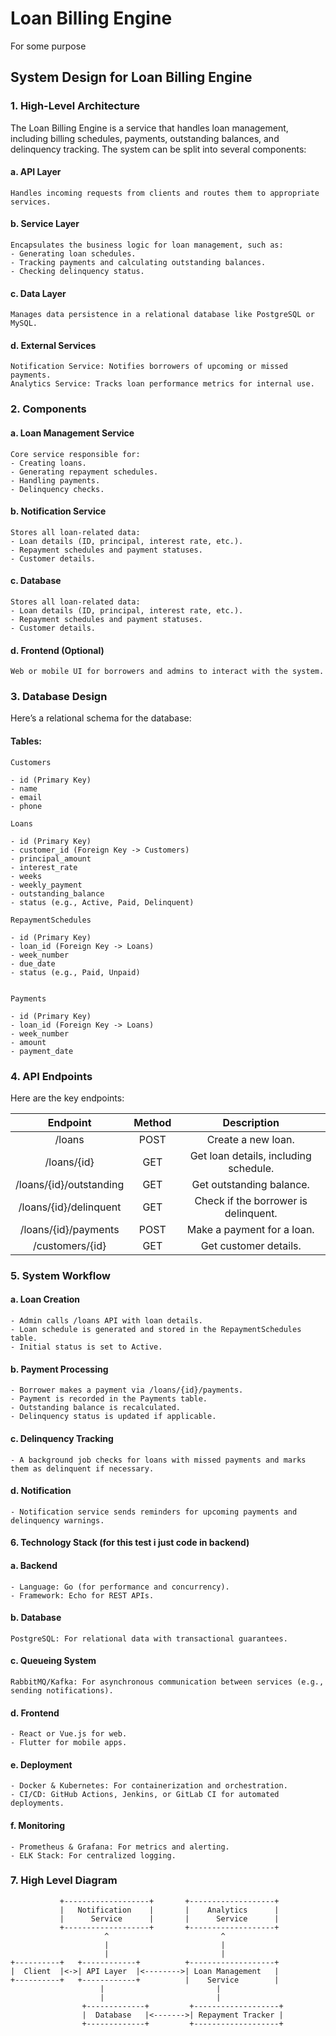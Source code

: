# Loan Billing Engine
For some purpose

## System Design for Loan Billing Engine

### 1. High-Level Architecture

The Loan Billing Engine is a service that handles loan management, including billing schedules, payments, outstanding balances, and delinquency tracking. The system can be split into several components:

 #### a. API Layer
    Handles incoming requests from clients and routes them to appropriate services.

 #### b. Service Layer
    Encapsulates the business logic for loan management, such as:
    - Generating loan schedules.
    - Tracking payments and calculating outstanding balances.
    - Checking delinquency status.

 #### c. Data Layer
    Manages data persistence in a relational database like PostgreSQL or MySQL.

 #### d. External Services

    Notification Service: Notifies borrowers of upcoming or missed payments.
    Analytics Service: Tracks loan performance metrics for internal use.

### 2. Components

 #### a. Loan Management Service
    Core service responsible for:
    - Creating loans.
    - Generating repayment schedules.
    - Handling payments.
    - Delinquency checks.

 #### b. Notification Service
    Stores all loan-related data:
    - Loan details (ID, principal, interest rate, etc.).
    - Repayment schedules and payment statuses.
    - Customer details.

 #### c. Database
    Stores all loan-related data:
    - Loan details (ID, principal, interest rate, etc.).
    - Repayment schedules and payment statuses.
    - Customer details.

 #### d. Frontend (Optional)
    Web or mobile UI for borrowers and admins to interact with the system.

### 3. Database Design
Here’s a relational schema for the database:

 #### Tables:

    Customers

    - id (Primary Key)
    - name
    - email
    - phone
    
    Loans
    
    - id (Primary Key)
    - customer_id (Foreign Key -> Customers)
    - principal_amount
    - interest_rate
    - weeks
    - weekly_payment
    - outstanding_balance
    - status (e.g., Active, Paid, Delinquent)
    
    RepaymentSchedules

    - id (Primary Key)
    - loan_id (Foreign Key -> Loans)
    - week_number
    - due_date
    - status (e.g., Paid, Unpaid)


    Payments
    
    - id (Primary Key)
    - loan_id (Foreign Key -> Loans)
    - week_number
    - amount
    - payment_date

### 4. API Endpoints
Here are the key endpoints:


|Endpoint|	Method|	Description
|:---:| :---: | :---: |
|/loans|	POST|	Create a new loan.
|/loans/{id} |	GET	| Get loan details, including schedule.
|/loans/{id}/outstanding | 	GET |	Get outstanding balance.
|/loans/{id}/delinquent	| GET |	Check if the borrower is delinquent.
|/loans/{id}/payments |	POST |	Make a payment for a loan.
| /customers/{id}	| GET	| Get customer details.


### 5. System Workflow
 #### a. Loan Creation

    - Admin calls /loans API with loan details.
    - Loan schedule is generated and stored in the RepaymentSchedules table.
    - Initial status is set to Active.

 #### b. Payment Processing

    - Borrower makes a payment via /loans/{id}/payments.
    - Payment is recorded in the Payments table.
    - Outstanding balance is recalculated.
    - Delinquency status is updated if applicable.

 #### c. Delinquency Tracking

    - A background job checks for loans with missed payments and marks them as delinquent if necessary.

 #### d. Notification

    - Notification service sends reminders for upcoming payments and delinquency warnings.

#### 6. Technology Stack (for this test i just code in backend)

 #### a. Backend

    - Language: Go (for performance and concurrency).
    - Framework: Echo for REST APIs.

 #### b. Database

    PostgreSQL: For relational data with transactional guarantees.

 #### c. Queueing System

    RabbitMQ/Kafka: For asynchronous communication between services (e.g., sending notifications).

 #### d. Frontend

    - React or Vue.js for web.
    - Flutter for mobile apps.

 #### e. Deployment

    - Docker & Kubernetes: For containerization and orchestration.
    - CI/CD: GitHub Actions, Jenkins, or GitLab CI for automated deployments.

 #### f. Monitoring

    - Prometheus & Grafana: For metrics and alerting.
    - ELK Stack: For centralized logging.

### 7. High Level Diagram
               +-------------------+       +-------------------+
               |   Notification    |       |    Analytics      |
               |      Service      |       |      Service      |
               +-------------------+       +-------------------+
                         ^                         ^
                         |                         |
                         |                         |
    +----------+   +------------+          +-------------------+
    |  Client  |<->| API Layer  |<-------->| Loan Management   |
    +----------+   +------------+          |    Service        |
                        |                         |
                        |                         |
                    +-------------+         +-------------------+
                    |  Database   |<------->| Repayment Tracker |
                    +-------------+         +-------------------+
